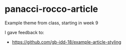 # panacci-rocco-article
Example theme from class, starting in week 9

I gave feedback to:
- https://github.com/gb-idd-18/example-article-styling
